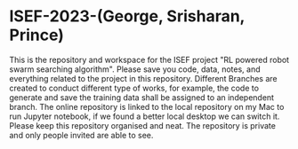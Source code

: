 # ISEF-2023-(George, Srisharan, Prince)


This is the repository and workspace for the ISEF project "RL powered robot swarm searching algorithm". Please save you code, data, notes, and everything related to the project in this repository. Different Branches are created to conduct different type of works, for example, the code to generate and save the training data shall be assigned to an independent branch. The online repository is linked to the local repository on my Mac to run Jupyter notebook, if we found a better local desktop we can switch it. Please keep this repository organised and neat. The repository is private and only people invited are able to see.
